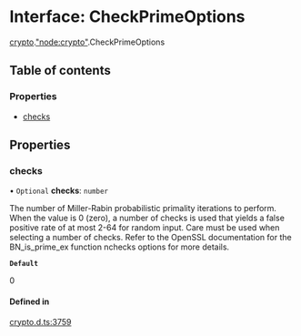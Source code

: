 # Interface: CheckPrimeOptions

[crypto](../modules/crypto.md).["node:crypto"](../modules/crypto._node_crypto_.md).CheckPrimeOptions

## Table of contents

### Properties

- [checks](crypto._node_crypto_.CheckPrimeOptions.md#checks)

## Properties

### checks

• `Optional` **checks**: `number`

The number of Miller-Rabin probabilistic primality iterations to perform.
When the value is 0 (zero), a number of checks is used that yields a false positive rate of at most 2-64 for random input.
Care must be used when selecting a number of checks.
Refer to the OpenSSL documentation for the BN_is_prime_ex function nchecks options for more details.

**`Default`**

0

#### Defined in

[crypto.d.ts:3759](https://github.com/goodcodedev/bun-types/blob/8bd1b3a/crypto.d.ts#L3759)
